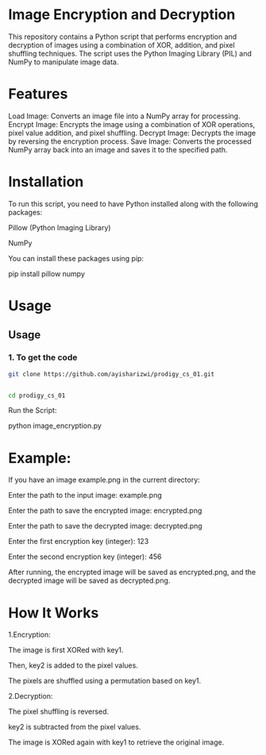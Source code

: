 # Image Encryption and Decryption
This repository contains a Python script that performs encryption and decryption of images using a combination of XOR, addition, and pixel shuffling techniques. The script uses the Python Imaging Library (PIL) and NumPy to manipulate image data.

# Features
Load Image: Converts an image file into a NumPy array for processing.
Encrypt Image: Encrypts the image using a combination of XOR operations, pixel value addition, and pixel shuffling.
Decrypt Image: Decrypts the image by reversing the encryption process.
Save Image: Converts the processed NumPy array back into an image and saves it to the specified path.
# Installation
To run this script, you need to have Python installed along with the following packages:

Pillow (Python Imaging Library)

NumPy

You can install these packages using pip:

pip install pillow numpy
# Usage
## Usage

### 1. To get the code
```bash
git clone https://github.com/ayisharizwi/prodigy_cs_01.git


cd prodigy_cs_01

```
Run the Script:


python image_encryption.py


# Example:

If you have an image example.png in the current directory:

Enter the path to the input image: example.png

Enter the path to save the encrypted image: encrypted.png

Enter the path to save the decrypted image: decrypted.png

Enter the first encryption key (integer): 123

Enter the second encryption key (integer): 456

After running, the encrypted image will be saved as encrypted.png, and the decrypted image will be saved as decrypted.png.

# How It Works
1.Encryption:

The image is first XORed with key1.

Then, key2 is added to the pixel values.

The pixels are shuffled using a permutation based on key1.

2.Decryption:

The pixel shuffling is reversed.

key2 is subtracted from the pixel values.

The image is XORed again with key1 to retrieve the original image.
